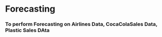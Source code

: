 # Forecasting


### To perform Forecasting on Airlines Data, CocaColaSales Data, Plastic Sales DAta
